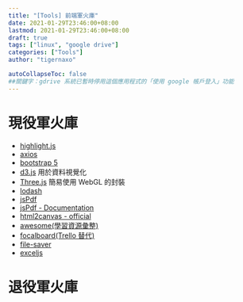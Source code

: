 ```yaml
---
title: "[Tools] 前端軍火庫"
date: 2021-01-29T23:46:00+08:00
lastmod: 2021-01-29T23:46:00+08:00
draft: true
tags: ["linux", "google drive"]
categories: ["Tools"]
author: "tigernaxo"

autoCollapseToc: false
##關鍵字：gdrive 系統已暫時停用這個應用程式的「使用 google 帳戶登入」功能
---
```

# 現役軍火庫 
- [highlight.js](https://highlightjs.org/)
- [axios](https://github.com/axios/axios)
- [bootstrap 5](https://getbootstrap.com/)
- [d3.js](https://d3js.org/) 用於資料視覺化
- [Three.js](https://threejs.org/) 簡易使用 WebGL 的封裝
- [lodash]() 
- [jsPdf](https://github.com/MrRio/jsPDF) 
- [jsPdf - Documentation](http://raw.githack.com/MrRio/jsPDF/master/docs/index.html)
- [html2canvas - official](https://html2canvas.hertzen.com/)
- [awesome(學習資源彙整)](https://github.com/sindresorhus/awesome)
- [focalboard(Trello 替代)](https://www.focalboard.com/download/personal-edition/docker/)
- [file-saver](https://www.npmjs.com/package/file-saver)
- [exceljs](https://www.npmjs.com/package/exceljs)

# 退役軍火庫